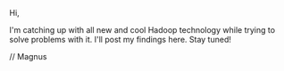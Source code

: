 Hi,

I'm catching up with all new and cool Hadoop technology while trying to solve problems with it. I'll post my findings here. Stay tuned!

// Magnus
